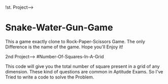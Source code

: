 !st. Project-->
# Snake-Water-Gun-Game

This a game exactly clone to Rock-Paper-Scissors Game.
The only Difference is the name of the game.
Hope you'll Enjoy it!

2nd Project-->
#Number-Of-Squares-In-A-Grid

This code will give you the total number of square present in a grid of any dimension.
These kind of questions are common in Aptitude Exams.
So I've Tried to write a code to solve the Problem.

